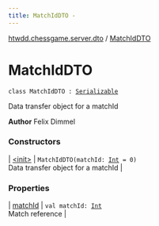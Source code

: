 ```yaml
---
title: MatchIdDTO - 
---
```


[htwdd.chessgame.server.dto](../index.html) / [MatchIdDTO](./index.html)

# MatchIdDTO

`class MatchIdDTO : `[`Serializable`](http://docs.oracle.com/javase/6/docs/api/java/io/Serializable.html)

Data transfer object for a matchId

**Author**
Felix Dimmel

### Constructors

| [&lt;init&gt;](-init-.html) | `MatchIdDTO(matchId: `[`Int`](https://kotlinlang.org/api/latest/jvm/stdlib/kotlin/-int/index.html)` = 0)`<br>Data transfer object for a matchId |

### Properties

| [matchId](match-id.html) | `val matchId: `[`Int`](https://kotlinlang.org/api/latest/jvm/stdlib/kotlin/-int/index.html)<br>Match reference |

